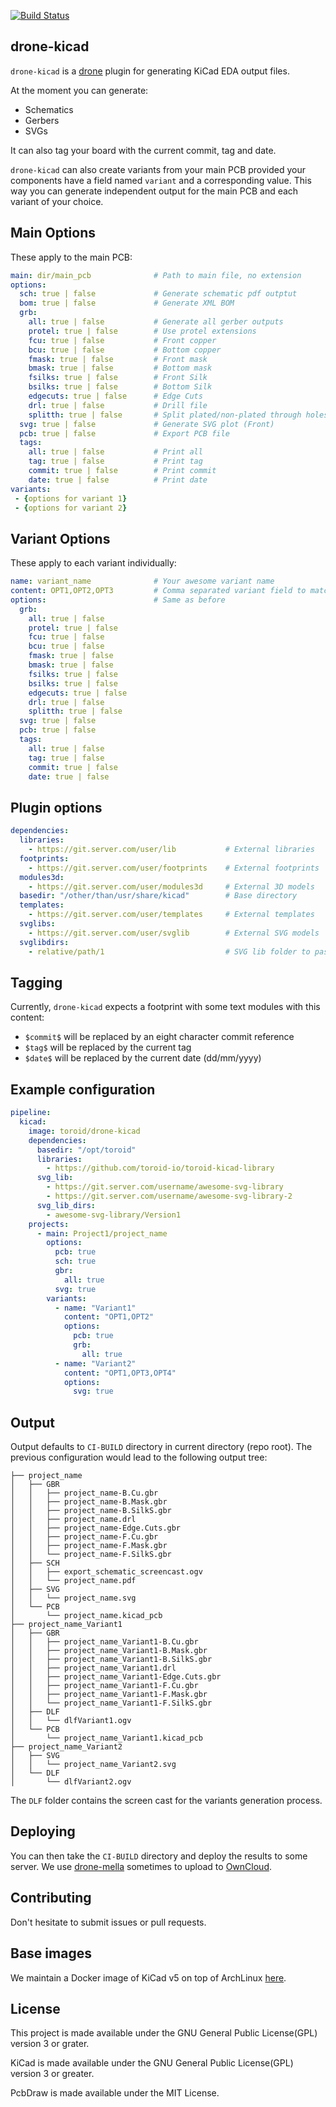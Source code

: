 [![Build Status](https://bianca.toroid.io/api/badges/Toroid-io/drone-kicad/status.svg?branch=master)](https://bianca.toroid.io/Toroid-io/drone-kicad)
## drone-kicad

`drone-kicad` is a [drone](https://github.com/drone/drone) plugin for
generating KiCad EDA output files.

At the moment you can generate:

 - Schematics
 - Gerbers
 - SVGs

It can also tag your board with the current commit, tag and date.

`drone-kicad` can also create variants from your main PCB provided your
components have a field named `variant` and a corresponding value. This
way you can generate independent output for the main PCB and each
variant of your choice.

## Main Options

These apply to the main PCB:

```yml
main: dir/main_pcb              # Path to main file, no extension
options:
  sch: true | false             # Generate schematic pdf outptut
  bom: true | false             # Generate XML BOM
  grb:
    all: true | false           # Generate all gerber outputs
    protel: true | false        # Use protel extensions
    fcu: true | false           # Front copper
    bcu: true | false           # Bottom copper
    fmask: true | false         # Front mask
    bmask: true | false         # Bottom mask
    fsilks: true | false        # Front Silk
    bsilks: true | false        # Bottom Silk
    edgecuts: true | false      # Edge Cuts
    drl: true | false           # Drill file
    splitth: true | false       # Split plated/non-plated through holes
  svg: true | false             # Generate SVG plot (Front)
  pcb: true | false             # Export PCB file
  tags:
    all: true | false           # Print all
    tag: true | false           # Print tag
    commit: true | false        # Print commit
    date: true | false          # Print date
variants:
 - {options for variant 1}
 - {options for variant 2}
```

## Variant Options

These apply to each variant individually:

```yml
name: variant_name              # Your awesome variant name
content: OPT1,OPT2,OPT3         # Comma separated variant field to match
options:                        # Same as before
  grb:
    all: true | false
    protel: true | false
    fcu: true | false
    bcu: true | false
    fmask: true | false
    bmask: true | false
    fsilks: true | false
    bsilks: true | false
    edgecuts: true | false
    drl: true | false
    splitth: true | false
  svg: true | false
  pcb: true | false
  tags:
    all: true | false
    tag: true | false
    commit: true | false
    date: true | false
```

## Plugin options

```yml
dependencies:
  libraries:
    - https://git.server.com/user/lib           # External libraries
  footprints:
    - https://git.server.com/user/footprints    # External footprints
  modules3d:
    - https://git.server.com/user/modules3d     # External 3D models
  basedir: "/other/than/usr/share/kicad"        # Base directory
  templates:
    - https://git.server.com/user/templates     # External templates
  svglibs:
    - https://git.server.com/user/svglib        # External SVG models
  svglibdirs:
    - relative/path/1                           # SVG lib folder to pass to the svg generator
```

## Tagging

Currently, `drone-kicad` expects a footprint with some text modules with
this content:

 - `$commit$` will be replaced by an eight character commit reference
 - `$tag$` will be replaced by the current tag
 - `$date$` will be replaced by the current date (dd/mm/yyyy)

## Example configuration

```yml
pipeline:
  kicad:
    image: toroid/drone-kicad
    dependencies:
      basedir: "/opt/toroid"
      libraries:
        - https://github.com/toroid-io/toroid-kicad-library
      svg_lib:
        - https://git.server.com/username/awesome-svg-library
        - https://git.server.com/username/awesome-svg-library-2
      svg_lib_dirs:
        - awesome-svg-library/Version1
    projects:
      - main: Project1/project_name
        options:
          pcb: true
          sch: true
          gbr:
            all: true
          svg: true
        variants:
          - name: "Variant1"
            content: "OPT1,OPT2"
            options:
              pcb: true
              grb:
                all: true
          - name: "Variant2"
            content: "OPT1,OPT3,OPT4"
            options:
              svg: true
```

## Output

Output defaults to `CI-BUILD` directory in current directory (repo
root). The previous configuration would lead to the following output
tree:

```
├── project_name
│   ├── GBR
│   │   ├── project_name-B.Cu.gbr
│   │   ├── project_name-B.Mask.gbr
│   │   ├── project_name-B.SilkS.gbr
│   │   ├── project_name.drl
│   │   ├── project_name-Edge.Cuts.gbr
│   │   ├── project_name-F.Cu.gbr
│   │   ├── project_name-F.Mask.gbr
│   │   └── project_name-F.SilkS.gbr
│   ├── SCH
│   │   ├── export_schematic_screencast.ogv
│   │   └── project_name.pdf
│   ├── SVG
│   │   └── project_name.svg
│   └── PCB
│       └── project_name.kicad_pcb
├── project_name_Variant1
│   ├── GBR
│   │   ├── project_name_Variant1-B.Cu.gbr
│   │   ├── project_name_Variant1-B.Mask.gbr
│   │   ├── project_name_Variant1-B.SilkS.gbr
│   │   ├── project_name_Variant1.drl
│   │   ├── project_name_Variant1-Edge.Cuts.gbr
│   │   ├── project_name_Variant1-F.Cu.gbr
│   │   ├── project_name_Variant1-F.Mask.gbr
│   │   └── project_name_Variant1-F.SilkS.gbr
│   ├── DLF
│   │   └── dlfVariant1.ogv
│   └── PCB
│       └── project_name_Variant1.kicad_pcb
├── project_name_Variant2
│   ├── SVG
│   │   └── project_name_Variant2.svg
│   └── DLF
│       └── dlfVariant2.ogv
```

The `DLF` folder contains the screen cast for the variants generation process.

## Deploying

You can then take the `CI-BUILD` directory and deploy the results to some server. We use [drone-mella](https://github.com/Toroid-io/drone-mella) sometimes to upload to [OwnCloud](https://owncloud.org/).

## Contributing

Don't hesitate to submit issues or pull requests.

## Base images

We maintain a Docker image of KiCad v5 on top of ArchLinux [here](https://hub.docker.com/r/toroid/kicad-base/).

## License

This project is made available under the GNU General Public License(GPL) version 3 or grater.

KiCad is made available under the GNU General Public License(GPL) version 3 or greater.

PcbDraw is made available under the MIT License.
